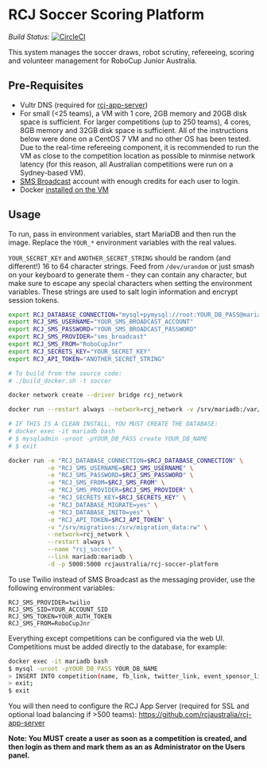 # RCJ Soccer Scoring Platform

*Build Status:* [![CircleCI](https://circleci.com/gh/rcjaustralia/rcj-soccer-platform.svg?style=svg)](https://circleci.com/gh/rcjaustralia/rcj-soccer-platform)

This system manages the soccer draws, robot scrutiny, refereeing, scoring and volunteer management for RoboCup Junior Australia.

## Pre-Requisites
* Vultr DNS (required for [rcj-app-server](https://github.com/rcjaustralia/rcj-app-server))
* For small (<25 teams), a VM with 1 core, 2GB memory and 20GB disk space is sufficient. For larger competitions (up to 250 teams), 4 cores, 8GB memory and 32GB disk space is sufficient. All of the instructions below were done on a CentOS 7 VM and no other OS has been tested. Due to the real-time refereeing component, it is recommended to run the VM as close to the competition location as possible to minmise network latency (for this reason, all Australian competitions were run on a Sydney-based VM).
* [SMS Broadcast](https://www.smsbroadcast.com.au) account with enough credits for each user to login.
* Docker [installed on the VM](https://docs.docker.com/install/linux/docker-ce/centos/)

## Usage
To run, pass in environment variables, start MariaDB and then run the image. Replace the `YOUR_*` environment variables with the real values.

`YOUR_SECRET_KEY` and `ANOTHER_SECRET_STRING` should be random (and different!) 16 to 64 character strings. Feed from `/dev/urandom` or just smash on your keyboard to generate them - they can contain any character, but make sure to escape any special characters when setting the environment variables. These strings are used to salt login information and encrypt session tokens.

```bash
export RCJ_DATABASE_CONNECTION="mysql+pymysql://root:YOUR_DB_PASS@mariadb/YOUR_DB_NAME"
export RCJ_SMS_USERNAME="YOUR_SMS_BROADCAST_ACCOUNT"
export RCJ_SMS_PASSWORD="YOUR_SMS_BROADCAST_PASSWORD"
export RCJ_SMS_PROVIDER="sms_broadcast"
export RCJ_SMS_FROM="RoboCupJnr"
export RCJ_SECRETS_KEY="YOUR_SECRET_KEY"
export RCJ_API_TOKEN="ANOTHER_SECRET_STRING"

# To build from the source code:
# ./build_docker.sh -t soccer

docker network create --driver bridge rcj_network

docker run --restart always --network=rcj_network -v /srv/mariadb:/var/lib/mysql:rw --name=mariadb -d -p 3306:3306 -e MYSQL_ROOT_PASSWORD="YOUR_DB_PASS" centos/mariadb

# IF THIS IS A CLEAN INSTALL, YOU MUST CREATE THE DATABASE:
# docker exec -it mariadb bash
# $ mysqladmin -uroot -pYOUR_DB_PASS create YOUR_DB_NAME
# $ exit

docker run -e "RCJ_DATABASE_CONNECTION=$RCJ_DATABASE_CONNECTION" \
           -e "RCJ_SMS_USERNAME=$RCJ_SMS_USERNAME" \
           -e "RCJ_SMS_PASSWORD=$RCJ_SMS_PASSWORD" \
           -e "RCJ_SMS_FROM=$RCJ_SMS_FROM" \
           -e "RCJ_SMS_PROVIDER=$RCJ_SMS_PROVIDER" \
           -e "RCJ_SECRETS_KEY=$RCJ_SECRETS_KEY" \
           -e "RCJ_DATABASE_MIGRATE=yes" \
           -e "RCJ_DATABASE_INIT0=yes" \
           -e "RCJ_API_TOKEN=$RCJ_API_TOKEN" \
           -v "/srv/migrations:/srv/migration_data:rw" \
           --network=rcj_network \
           --restart always \
           --name "rcj_soccer" \
           --link mariadb:mariadb \
           -d -p 5000:5000 rcjaustralia/rcj-soccer-platform
```

To use Twilio instead of SMS Broadcast as the messaging provider, use the following environment variables:
```
RCJ_SMS_PROVIDER=twilio
RCJ_SMS_SID=YOUR_ACCOUNT_SID
RCJ_SMS_TOKEN=YOUR_AUTH_TOKEN
RCJ_SMS_FROM=RoboCupJnr
```

Everything except competitions can be configured via the web UI. Competitions must be added directly to the database, for example:

```bash
docker exec -it mariadb bash
$ mysql -uroot -pYOUR_DB_PASS YOUR_DB_NAME
> INSERT INTO competition(name, fb_link, twitter_link, event_sponsor_link, event_sponsor_img, is_active, start_date) VALUES('Queensland State Competition', 'robocupjunioraustralia', '#RCJQ', 'https://www.uq.edu.au', '/static/images/sponsors/uq.png', 1, '2019-08-10');
> exit;
$ exit
```

You will then need to configure the RCJ App Server (required for SSL and optional load balancing if >500 teams): https://github.com/rcjaustralia/rcj-app-server

**Note: You MUST create a user as soon as a competition is created, and then login as them and mark them as an as Administrator on the Users panel.** 
